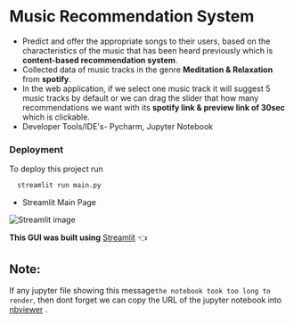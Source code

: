 # Music Recommendation System 

- Predict and offer the appropriate songs to their users, based on the characteristics of the music that has been heard
previously which is **content-based recommendation system**.
- Collected data of music tracks in the genre **Meditation & Relaxation** from **spotify**.
- In the web application, if we select one music track it will suggest 5 music tracks by default or we can drag the slider that how many recommendations we want with its **spotify link & preview link of 30sec** which is clickable.
- Developer Tools/IDE's- Pycharm, Jupyter Notebook

### Deployment

To deploy this project run

```bash 
  streamlit run main.py 
```
- Streamlit Main Page

![Streamlit image](https://user-images.githubusercontent.com/92504503/188112605-16224ee2-36ad-475d-a0e3-3bec16aaaadb.png)

**This GUI was built using** [Streamlit](https://docs.streamlit.io/streamlit-cloud/get-started) 👈

## Note:

If any jupyter file showing this message``the notebook took too long to render``, then dont forget we can copy the URL of the jupyter notebook into [nbviewer](https://nbviewer.jupyter.org/) .
